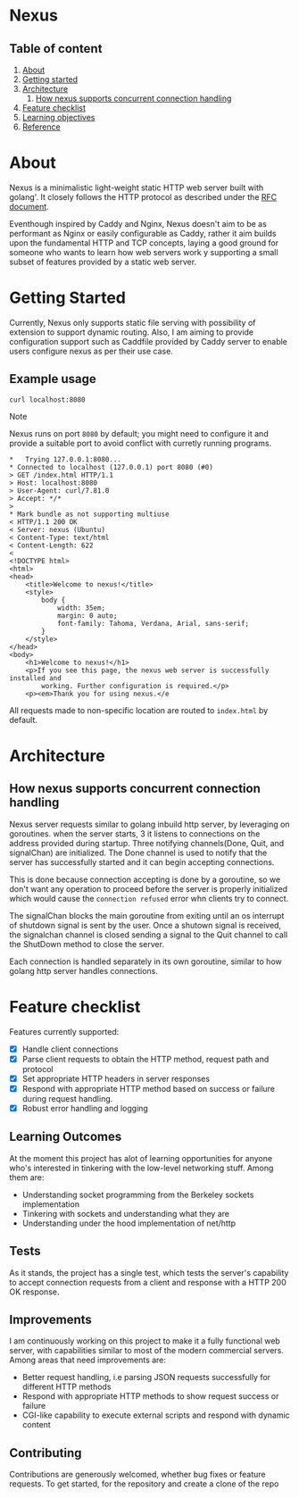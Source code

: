 # Nexus

## Table of content
1. [About](#about)
2. [Getting started](#getting-started)
3. [Architecture](#architecture)
   1. [How nexus supports concurrent connection handling](#how-nexus-supports-concurrent-connection-handling)
4. [Feature checklist](#feature-checklist)
5. [Learning objectives](#learning-objectives)
6. [Reference](#reference)

# About
Nexus is a minimalistic light-weight static HTTP web server built with golang'.
It closely follows the HTTP protocol as described under the [RFC document](https://www.rfc-editor.org/rfc/rfc9110.html).

Eventhough inspired by Caddy and Nginx, Nexus doesn't aim to be as performant as Nginx or easily configurable as Caddy, rather it aim builds upon the fundamental
HTTP and TCP concepts, laying a good ground for someone who wants to learn how web servers work y supporting a small subset of features provided by a static web server.

# Getting Started
Currently, Nexus only supports static file serving with possibility of extension to support dynamic routing.
Also, I am aiming to provide configuration support such as Caddfile provided by Caddy server to enable users configure nexus as per their use case.

## Example usage
```shell
curl localhost:8080
```
> [!NOTE]
> Nexus runs on port `8080` by default; you might need to configure it and provide a suitable port to avoid conflict with curretly running programs.

```shell
*   Trying 127.0.0.1:8080...
* Connected to localhost (127.0.0.1) port 8080 (#0)
> GET /index.html HTTP/1.1
> Host: localhost:8080
> User-Agent: curl/7.81.0
> Accept: */*
>
* Mark bundle as not supporting multiuse
< HTTP/1.1 200 OK
< Server: nexus (Ubuntu)
< Content-Type: text/html
< Content-Length: 622
<
<!DOCTYPE html>
<html>
<head>
    <title>Welcome to nexus!</title>
    <style>
        body {
            width: 35em;
            margin: 0 auto;
            font-family: Tahoma, Verdana, Arial, sans-serif;
        }
    </style>
</head>
<body>
    <h1>Welcome to nexus!</h1>
    <p>If you see this page, the nexus web server is successfully installed and
        working. Further configuration is required.</p>
    <p><em>Thank you for using nexus.</e
```

All requests made to non-specific location are routed to `index.html` by default.

# Architecture

## How nexus supports concurrent connection handling
Nexus server requests similar to golang inbuild http server, by leveraging on goroutines. when the server starts, 3 it listens to connections on the address provided during startup. Three notifying channels(Done, Quit, and signalChan) are initialized. The Done channel is used to notify that the server has successfully started and it can begin accepting connections.

This is done because connection accepting is done by a goroutine, so we don't want any operation to proceed before the server is properly initialized which would cause the `connection refused` error whn clients try to connect.

The signalChan blocks the main goroutine from exiting until an os interrupt of shutdown signal is sent by the user. Once a shutown signal is received, the signalchan channel is closed sending a signal to the Quit channel to call the ShutDown method to close the server.

Each connection is handled separately in its own goroutine, similar to how golang http server handles connections.

# Feature checklist
Features currently supported:
 - [x] Handle client connections
 - [x] Parse client requests to obtain the HTTP method, request path and protocol
 - [x] Set appropriate HTTP headers in server responses
 - [x] Respond with appropriate HTTP method based on success or failure during request handling.
 - [x] Robust error handling and logging

## Learning Outcomes
At the moment this project has alot of learning opportunities for anyone who's interested in tinkering with the low-level networking stuff.
Among them are:
* Understanding socket programming from the Berkeley sockets implementation
* Tinkering with sockets and understanding what they are
* Understanding under the hood implementation of net/http

## Tests
As it stands, the project has a single test, which tests the server's capability to accept connection requests from a client and response with a HTTP 200 OK response.

## Improvements
I am continuously working on this project to make it a fully functional web server, with capabilities similar to most of the modern commercial servers.
Among areas that need improvements are:
* Better request handling, i.e parsing JSON requests successfully for different HTTP methods
* Respond with appropriate HTTP methods to show request success or failure
* CGI-like capability to execute external scripts and respond with dynamic content

## Contributing
Contributions are generously welcomed, whether bug fixes or feature requests. To get started, for the repository and create a clone of the repo
